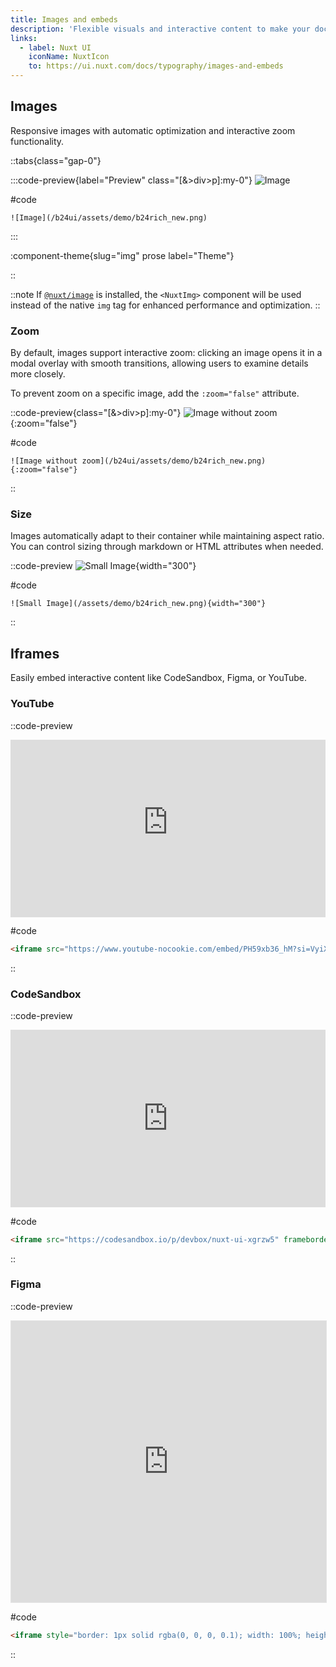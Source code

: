 ```yaml
---
title: Images and embeds
description: 'Flexible visuals and interactive content to make your documentation clearer and more engaging.'
links:
  - label: Nuxt UI
    iconName: NuxtIcon
    to: https://ui.nuxt.com/docs/typography/images-and-embeds
---
```


## Images

Responsive images with automatic optimization and interactive zoom functionality.

::tabs{class="gap-0"}

:::code-preview{label="Preview" class="[&>div>p]:my-0"}
![Image](/b24ui/assets/demo/b24rich_new.png)

#code

```mdc
![Image](/b24ui/assets/demo/b24rich_new.png)
```

:::

:component-theme{slug="img" prose label="Theme"}

::

::note
If [`@nuxt/image`](https://image.nuxt.com/get-started/installation) is installed, the `<NuxtImg>` component will be used instead of the native `img` tag for enhanced performance and optimization.
::

### Zoom

By default, images support interactive zoom: clicking an image opens it in a modal overlay with smooth transitions, allowing users to examine details more closely.

To prevent zoom on a specific image, add the `:zoom="false"` attribute.

::code-preview{class="[&>div>p]:my-0"}
![Image without zoom](/b24ui/assets/demo/b24rich_new.png){:zoom="false"}

#code

```mdc
![Image without zoom](/b24ui/assets/demo/b24rich_new.png){:zoom="false"}
```

::

### Size

Images automatically adapt to their container while maintaining aspect ratio. You can control sizing through markdown or HTML attributes when needed.

::code-preview
![Small Image](/b24ui/assets/demo/b24rich_new.png){width="300"}

#code

```mdc
![Small Image](/assets/demo/b24rich_new.png){width="300"}
```

::

## Iframes

Easily embed interactive content like CodeSandbox, Figma, or YouTube.

### YouTube

::code-preview

<iframe src="https://www.youtube-nocookie.com/embed/PH59xb36_hM?si=VyiXBmDzsAUb-pXT" title="YouTube video player" frameborder="0" allow="accelerometer; autoplay; clipboard-write; encrypted-media; gyroscope; picture-in-picture; web-share" referrerpolicy="strict-origin-when-cross-origin" allowfullscreen style="aspect-ratio: 16/9; width: 100%;"></iframe>

#code

```html
<iframe src="https://www.youtube-nocookie.com/embed/PH59xb36_hM?si=VyiXBmDzsAUb-pXT" title="YouTube video player" frameborder="0" allow="accelerometer; autoplay; clipboard-write; encrypted-media; gyroscope; picture-in-picture; web-share" referrerpolicy="strict-origin-when-cross-origin" allowfullscreen style="aspect-ratio: 16/9; width: 100%;"></iframe>
```

::

### CodeSandbox

::code-preview
<iframe src="https://codesandbox.io/p/devbox/nuxt-ui-xgrzw5" frameborder="0" allow="accelerometer; autoplay; clipboard-write; encrypted-media; gyroscope; picture-in-picture; web-share" referrerpolicy="strict-origin-when-cross-origin" allowfullscreen style="aspect-ratio: 16/9; width: 100%;"></iframe>

#code

```html
<iframe src="https://codesandbox.io/p/devbox/nuxt-ui-xgrzw5" frameborder="0" allow="accelerometer; autoplay; clipboard-write; encrypted-media; gyroscope; picture-in-picture; web-share" referrerpolicy="strict-origin-when-cross-origin" allowfullscreen style="aspect-ratio: 16/9; width: 100%;"></iframe>
```

::

### Figma

::code-preview

<iframe style="border: 1px solid rgba(0, 0, 0, 0.1); width: 100%; height: 450px;" src="https://embed.figma.com/file/1544369209862884086/hf_embed?community_viewer=true&embed_host=fastma&fuid=960610330589944894&kind=file&page-selector=0&viewer=1" allowfullscreen></iframe>

#code

```html
<iframe style="border: 1px solid rgba(0, 0, 0, 0.1); width: 100%; height: 450px;" src="https://embed.figma.com/file/1544369209862884086/hf_embed?community_viewer=true&embed_host=fastma&fuid=960610330589944894&kind=file&page-selector=0&viewer=1" allowfullscreen></iframe>
```

::

